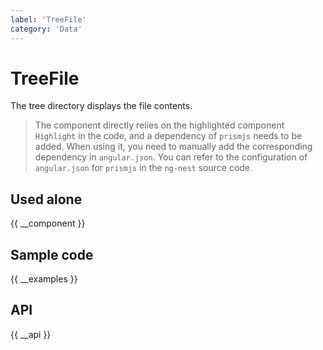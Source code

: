 ```yaml
---
label: 'TreeFile'
category: 'Data'
---
```


# TreeFile

The tree directory displays the file contents.

> The component directly relies on the highlighted component `Highlight` in the code, and a dependency of `prismjs` needs to be added. When using it, you need to manually add the corresponding dependency in `angular.json`. You can refer to the configuration of `angular.json` for `prismjs` in the `ng-nest` source code.

## Used alone

{{ __component }}

## Sample code

{{ __examples }}

## API

{{ __api }}
